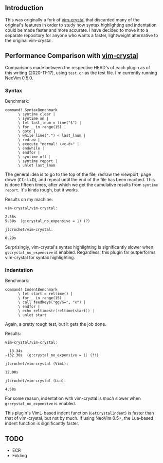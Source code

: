 ## Introduction

This was originally a fork of [vim-crystal](https://github.com/vim-crystal/vim-crystal) that discarded many of the original's features in order to study how syntax highlighting and indentation could be made faster and more accurate. I have decided to move it to a separate repository for anyone who wants a faster, lightweight alternative to the original vim-crystal.

## Performance Comparison with [vim-crystal](https://github.com/vim-crystal/vim-crystal)

Comparisons made between the respective HEAD's of each plugin as of this writing (2020-11-17), using `test.cr` as the test file. I'm currently running NeoVim 0.5.0.

### Syntax

Benchmark:

    command! SyntaxBenchmark
          \ syntime clear |
          \ syntime on |
          \ let last_lnum = line("$") |
          \ for _ in range(15) |
          \ goto |
          \ while line(".") < last_lnum |
          \ redraw |
          \ execute "normal! \<c-d>" |
          \ endwhile |
          \ endfor |
          \ syntime off |
          \ syntime report |
          \ unlet last_lnum

The general idea is to go to the top of the file, redraw the viewport, page down (<kbd>Ctrl</kbd>+<kbd>D</kbd>), and repeat until the end of the file has been reached. This is done fifteen times, after which we get the cumulative results from `syntime report`. It's kinda rough, but it works.

Results on my machine:

    vim-crystal/vim-crystal:

    2.56s
    5.30s  (g:crystal_no_expensive = 1) (?)

    jlcrochet/vim-crystal:

    0.29s

Surprisingly, vim-crystal's syntax highlighting is significantly slower when `g:crystal_no_expensive` is enabled. Regardless, this plugin far outperforms vim-crystal for syntax highlighting.

### Indentation

Benchmark:

    command! IndentBenchmark
          \ let start = reltime() |
          \ for _ in range(15) |
          \ call feedkeys("ggVG=", "x") |
          \ endfor |
          \ echo reltimestr(reltime(start)) |
          \ unlet start

Again, a pretty rough test, but it gets the job done.

Results:

    vim-crystal/vim-crystal:

      13.34s
    ~132.30s  (g:crystal_no_expensive = 1) (?!)

    jlcrochet/vim-crystal (VimL):

    12.00s

    jlcrochet/vim-crystal (Lua):

    4.58s

For some reason, indentation with vim-crystal is *much* slower when `g:crystal_no_expensive` is enabled.

This plugin's VimL-based indent function (`GetCrystalIndent`) is faster than that of vim-crystal, but not by much. If using NeoVim 0.5+, the Lua-based indent function is significantly faster.

## TODO

* ECR
* Folding
